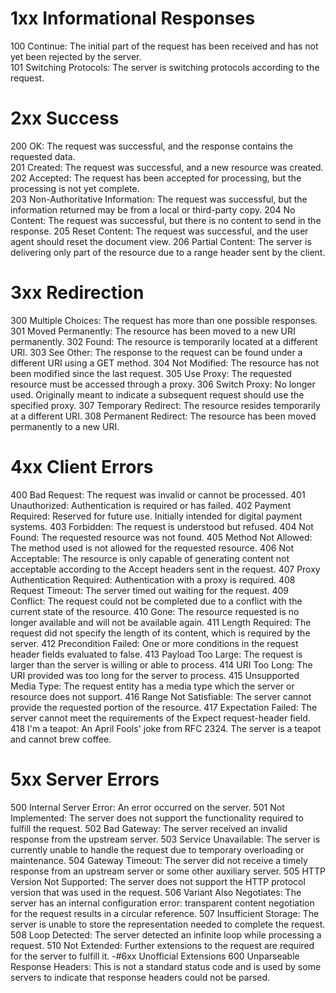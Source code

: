 # 1xx Informational Responses<br>
100 Continue: The initial part of the request has been received and has not yet been rejected by the server.<br>
101 Switching Protocols: The server is switching protocols according to the request.<br>
# 2xx Success<br>
200 OK: The request was successful, and the response contains the requested data.<br>
201 Created: The request was successful, and a new resource was created.<br>
202 Accepted: The request has been accepted for processing, but the processing is not yet complete.<br>
203 Non-Authoritative Information: The request was successful, but the information returned may be from a local or third-party copy.
204 No Content: The request was successful, but there is no content to send in the response.
205 Reset Content: The request was successful, and the user agent should reset the document view.
206 Partial Content: The server is delivering only part of the resource due to a range header sent by the client.
# 3xx Redirection
300 Multiple Choices: The request has more than one possible responses.
301 Moved Permanently: The resource has been moved to a new URI permanently.
302 Found: The resource is temporarily located at a different URI.
303 See Other: The response to the request can be found under a different URI using a GET method.
304 Not Modified: The resource has not been modified since the last request.
305 Use Proxy: The requested resource must be accessed through a proxy.
306 Switch Proxy: No longer used. Originally meant to indicate a subsequent request should use the specified proxy.
307 Temporary Redirect: The resource resides temporarily at a different URI.
308 Permanent Redirect: The resource has been moved permanently to a new URI.
# 4xx Client Errors
400 Bad Request: The request was invalid or cannot be processed.
401 Unauthorized: Authentication is required or has failed.
402 Payment Required: Reserved for future use. Initially intended for digital payment systems.
403 Forbidden: The request is understood but refused.
404 Not Found: The requested resource was not found.
405 Method Not Allowed: The method used is not allowed for the requested resource.
406 Not Acceptable: The resource is only capable of generating content not acceptable according to the Accept headers sent in the request.
407 Proxy Authentication Required: Authentication with a proxy is required.
408 Request Timeout: The server timed out waiting for the request.
409 Conflict: The request could not be completed due to a conflict with the current state of the resource.
410 Gone: The resource requested is no longer available and will not be available again.
411 Length Required: The request did not specify the length of its content, which is required by the server.
412 Precondition Failed: One or more conditions in the request header fields evaluated to false.
413 Payload Too Large: The request is larger than the server is willing or able to process.
414 URI Too Long: The URI provided was too long for the server to process.
415 Unsupported Media Type: The request entity has a media type which the server or resource does not support.
416 Range Not Satisfiable: The server cannot provide the requested portion of the resource.
417 Expectation Failed: The server cannot meet the requirements of the Expect request-header field.
418 I'm a teapot: An April Fools' joke from RFC 2324. The server is a teapot and cannot brew coffee.
# 5xx Server Errors
500 Internal Server Error: An error occurred on the server.
501 Not Implemented: The server does not support the functionality required to fulfill the request.
502 Bad Gateway: The server received an invalid response from the upstream server.
503 Service Unavailable: The server is currently unable to handle the request due to temporary overloading or maintenance.
504 Gateway Timeout: The server did not receive a timely response from an upstream server or some other auxiliary server.
505 HTTP Version Not Supported: The server does not support the HTTP protocol version that was used in the request.
506 Variant Also Negotiates: The server has an internal configuration error: transparent content negotiation for the request results in a circular reference.
507 Insufficient Storage: The server is unable to store the representation needed to complete the request.
508 Loop Detected: The server detected an infinite loop while processing a request.
510 Not Extended: Further extensions to the request are required for the server to fulfill it.
-#6xx Unofficial Extensions
600 Unparseable Response Headers: This is not a standard status code and is used by some servers to indicate that response headers could not be parsed.
